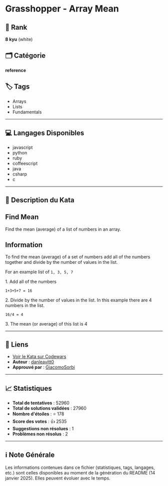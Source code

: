 # Grasshopper - Array Mean

## 🏅 Rank
**8 kyu** (white)

## 🗂️ Catégorie
**reference**

## 🏷️ Tags
- Arrays
- Lists
- Fundamentals

---

## 💻 Langages Disponibles
- javascript
- python
- ruby
- coffeescript
- java
- csharp
- c

---

## 📜 Description du Kata

## Find Mean

Find the mean (average) of a list of numbers in an array.

## Information

To find the mean (average) of a set of numbers add all of the numbers together and divide by the number of values in the list.

For an example list of `1, 3, 5, 7`

<span>1.</span> Add all of the numbers

```
1+3+5+7 = 16
```

<span>2.</span> Divide by the number of values in the list. In this example there are 4 numbers in the list.

```
16/4 = 4
```

<span>3.</span> The mean (or average) of this list is 4

---

## 🔗 Liens
- [Voir le Kata sur Codewars](https://www.codewars.com/kata/55d277882e139d0b6000005d)
- **Auteur** : [danleavitt0](https://www.codewars.com/users/danleavitt0)
- **Approuvé par** : [GiacomoSorbi](https://www.codewars.com/users/GiacomoSorbi)

---

## 📈 Statistiques
- **Total de tentatives** : 52960
- **Total de solutions validées** : 27960
- **Nombre d'étoiles** : ⭐ 178
- **Score des votes** : 👍 2535
- **Suggestions non résolues** : 1
- **Problèmes non résolus** : 2

---

## ℹ️ Note Générale
Les informations contenues dans ce fichier (statistiques, tags, langages, etc.) sont celles disponibles au moment de la génération du README (14 janvier 2025). Elles peuvent évoluer avec le temps.
